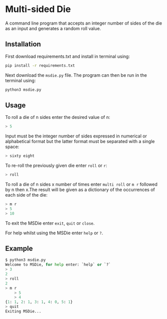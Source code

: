 # Multi-sided Die

A command line program that accepts an integer number of sides of the die as an input and generates a random roll value.

## Installation
First download requirements.txt and install in terminal using:

```bash
pip install -r requirements.txt
```

Next download the `msdie.py` file. The program can then be run in the terminal using:
```bash
python3 msdie.py
```

## Usage
To roll a die of n sides enter the desired value of n:
```python
> 5
```

Input must be the integer number of sides expressed in numerical or alphabetical format but the latter format must be separated with a single space:
```python
> sixty eight 
```

To re-roll the previously given die enter `roll` or `r`:
```python
> roll
```

To roll a die of n sides x number of times enter `multi roll` or `m r` followed by n then x.The result will be given as a dictionary of the occurrences of each side of the die:
```python
> m r 
> 5 
> 10
```

To exit the MSDie enter `exit`, `quit` or `close`.

For help whilst using the MSDie enter `help` or `?`. 

## Example

```python
$ python3 msdie.py
Welcome to MSDie, for help enter: `help` or `?`
> 3
2
> roll
2
> m r
    > 5
    > 4
{1: 1, 2: 1, 3: 1, 4: 0, 5: 1}
> quit
Exiting MSDie...
```
